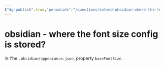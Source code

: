 ```yaml
---
{"dg-publish":true,"permalink":"/questions/solved-obsidian-where-the-font-size-config-is-stored/"}
---
```



# obsidian - where the font size config is stored?

In t'he `.obsidian/appearance.json`, property `baseFontSize`.

